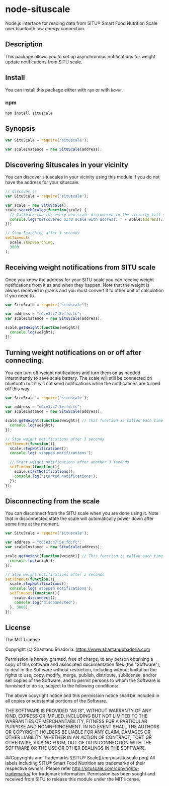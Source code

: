 # node-situscale
Node.js interface for reading data from SITU® Smart Food Nutrition Scale over bluetooth low energy connection.


## Description
This package allows you to set up asynchronous notifications for weight update notifications from SITU scale.

## Install

You can install this package either with `npm` or with `bower`.

### npm

```shell
npm install situscale
```

## Synopsis
```javascript
var SituScale = require('situscale');

var scaleInstance = new SituScale(address);
```

## Discovering Situscales in your vicinity
You can discover situscales in your vicinity using this module if you do not have the address for your situscale.

```javascript
// discover.js
var SituScale = require('situscale');

var scale = new SituScale();
scale.searchScales(function(scale) {
  // Callback run for every new scale discovered in the vicinity till stopSearching is called()
  console.log("Discovered SITU scale with address: " + scale.address);
});

// Stop Searching after 3 seconds
setTimeout(
  scale.stopSearching,
  3000
);
```

## Receiving weight notifications from SITU scale
Once you know the address for your SITU scale you can receive weight notifications from it as and when they happen.
Note that the weight is always received in grams and you must convert it to other unit of calculation if you need to.

```javascript
var SituScale = require('situscale');

var address = "c6:e3:c7:5e:fd:fc";
var scaleInstance = new SituScale(address);

scale.getWeight(function(weight){
  console.log(weight);
});
```

## Turning weight notifications on or off after connecting.
You can turn off weight notifications and turn them on as needed intermittently to save scale battery. The scale will
still be connected on bluetooth but it will not send notifications while the notifications are turned off this way.

```javascript
var SituScale = require('situscale');

var address = "c6:e3:c7:5e:fd:fc";
var scaleInstance = new SituScale(address);

scale.getWeight(function(weight){ // This function is called each time a weight notification is received.
  console.log(weight);
});

// Stop weight notifications after 3 seconds
setTimeout(function(){
  scale.stopNotifications();
  console.log('stopped notifications');

  // Start weight notifications after another 3 seconds
  setTimeout(function(){
    scale.startNotifications();
    console.log('started notifications');
  });
});
```

## Disconnecting from the scale
You can disconnect from the SITU scale when you are done using it. Note that in disconnected state the scale will
automatically power down after some time at the moment.

```javascript
var SituScale = require('situscale');

var address = "c6:e3:c7:5e:fd:fc";
var scaleInstance = new SituScale(address);

scale.getWeight(function(weight){ // This function is called each time a weight notification is received.
  console.log(weight);
});

// Stop weight notifications after 3 seconds
setTimeout(function(){
  scale.stopNotifications();
  console.log('stopped notifications');
  setTimeout(function(){
    scale.disconnect();
    console.log('disconnected');
  }, 3000);
});
```

## License
The MIT License

Copyright (c) Shantanu Bhadoria. https://www.shantanubhadoria.com

Permission is hereby granted, free of charge, to any person obtaining a copy
of this software and associated documentation files (the "Software"), to deal
in the Software without restriction, including without limitation the rights
to use, copy, modify, merge, publish, distribute, sublicense, and/or sell
copies of the Software, and to permit persons to whom the Software is
furnished to do so, subject to the following conditions:

The above copyright notice and this permission notice shall be included in
all copies or substantial portions of the Software.

THE SOFTWARE IS PROVIDED "AS IS", WITHOUT WARRANTY OF ANY KIND, EXPRESS OR
IMPLIED, INCLUDING BUT NOT LIMITED TO THE WARRANTIES OF MERCHANTABILITY,
FITNESS FOR A PARTICULAR PURPOSE AND NONINFRINGEMENT. IN NO EVENT SHALL THE
AUTHORS OR COPYRIGHT HOLDERS BE LIABLE FOR ANY CLAIM, DAMAGES OR OTHER
LIABILITY, WHETHER IN AN ACTION OF CONTRACT, TORT OR OTHERWISE, ARISING FROM,
OUT OF OR IN CONNECTION WITH THE SOFTWARE OR THE USE OR OTHER DEALINGS IN
THE SOFTWARE.


##Copyrights and Trademarks
![SITU® Scale][/corpus/situscale.png]
All labels including SITU® Smart Food Nutrition are trademarks of their respective owners.
Please refer http://situscale.com/copyrights-trademarks/ for trademark information.
Permission has been sought and received from SITU to release this module under the MIT license.
